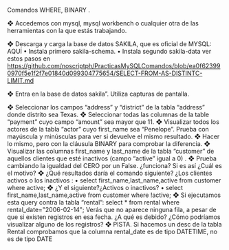 Comandos WHERE, BINARY .

❖ Accedemos con mysql, mysql workbench o cualquier otra de las herramientas
con la que estás trabajando.

❖ Descarga y carga la base de datos SAKILA, que es oficial de MYSQL: AQUÍ
• Instala primero sakila-schema.
• Instala segundo sakila-data
ver estos pasos en https://github.com/noscriptph/PracticasMySQLComandos/blob/ea0f623990970f5e1f2f7e01840d099304775654/SELECT-FROM-AS-DISTINTC-LIMIT.md

❖ Entra en la base de datos sakila”. Utiliza capturas de pantalla.


❖ Seleccionar los campos “address” y “district” de la tabla “address” donde
distrito sea Texas.
❖ Seleccionar todas las columnas de la table “payment” cuyo campo “amount”
sea mayor que 11.
❖ Visualizar todos los actores de la tabla “actor” cuyo first_name sea “Penelope”.
Prueba con mayúscula y minúsculas para ver si devuelve el mismo resultado.
❖ Hacer lo mismo, pero con la cláusula BINARY para comprobar la diferencia.
❖ Visualizar las columnas first_name y last_name de la tabla “customer” de
aquellos clientes que esté inactivos (campo “active” igual a 0) .
❖ Prueba cambiando la igualdad del CERO por un False. ¿funciona? Si es así
¿Cuál es el motivo?
❖ ¿Qué resultados daría el comando siguiente? ¿Los clientes activos o los
inactivos :
• select first_name,last_name,active from customer where active;
❖ ¿Y el siguiente?¿Activos o inactivos?
• select first_name,last_name,active from customer where !active;
❖ Si ejecutamos esta query contra la tabla “rental”:
select * from rental where rental_date="2006-02-14";
Verás que no aparece ninguna fila, a pesar de que si existen registros en esa fecha.
¿A qué es debido? ¿Cómo podríamos visualizar alguno de los registros?
❖ PISTA. Si hacemos un desc de la tabla Rental comprobamos que la columna
rental_date es de tipo DATETIME, no es de tipo DATE
